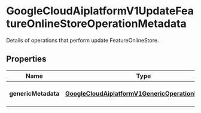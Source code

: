 

# GoogleCloudAiplatformV1UpdateFeatureOnlineStoreOperationMetadata

Details of operations that perform update FeatureOnlineStore.

## Properties

| Name | Type | Description | Notes |
|------------ | ------------- | ------------- | -------------|
|**genericMetadata** | [**GoogleCloudAiplatformV1GenericOperationMetadata**](GoogleCloudAiplatformV1GenericOperationMetadata.md) | Operation metadata for FeatureOnlineStore. |  [optional] |



